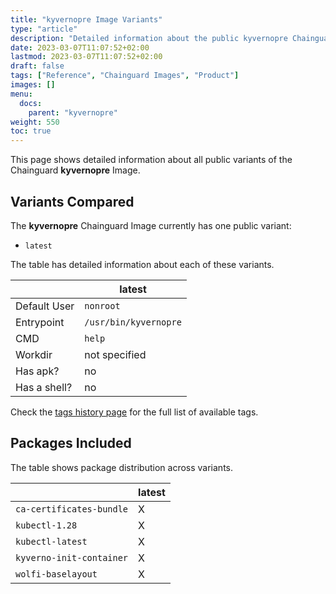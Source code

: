 ```yaml
---
title: "kyvernopre Image Variants"
type: "article"
description: "Detailed information about the public kyvernopre Chainguard Image variants"
date: 2023-03-07T11:07:52+02:00
lastmod: 2023-03-07T11:07:52+02:00
draft: false
tags: ["Reference", "Chainguard Images", "Product"]
images: []
menu:
  docs:
    parent: "kyvernopre"
weight: 550
toc: true
---
```


This page shows detailed information about all public variants of the Chainguard **kyvernopre** Image.

## Variants Compared
The **kyvernopre** Chainguard Image currently has one public variant: 

- `latest`

The table has detailed information about each of these variants.

|              | latest                |
|--------------|-----------------------|
| Default User | `nonroot`             |
| Entrypoint   | `/usr/bin/kyvernopre` |
| CMD          | `help`                |
| Workdir      | not specified         |
| Has apk?     | no                    |
| Has a shell? | no                    |

Check the [tags history page](/chainguard/chainguard-images/reference/kyvernopre/tags_history/) for the full list of available tags.

## Packages Included
The table shows package distribution across variants.

|                          | latest |
|--------------------------|--------|
| `ca-certificates-bundle` | X      |
| `kubectl-1.28`           | X      |
| `kubectl-latest`         | X      |
| `kyverno-init-container` | X      |
| `wolfi-baselayout`       | X      |

